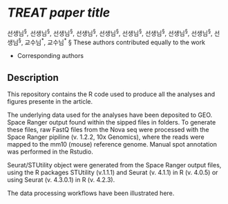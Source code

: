 # *TREAT paper title*
선생님<sup>§</sup>, 선생님<sup>§</sup>, 선생님<sup>§</sup>, 선생님<sup>§</sup>, 선생님<sup>§</sup>, 선생님<sup>§</sup>, 선생님<sup>§</sup>, 선생님<sup>§</sup>, 선생님<sup>§</sup>, 선생님<sup>§</sup>, 교수님<sup>\*</sup>, 교수님<sup>\*</sup>
§ These authors contributed equally to the work
* Corresponding authors


## Description
This repository contains the R code used to produce all the analyses and figures presente in the article.

The underlying data used for the analyses have been deposited to GEO. Space Ranger output found within the sipped files in folders. To generate these files, raw FastQ files from the Nova seq were processed with the Space Ranger pipiline (v. 1.2.2, 10x Genomics), where the reads were mapped to the mm10 (mouse) reference genome. Manual spot annotation was performed in the Rstudio.

Seurat/STUtility object were generated from the Space Ranger output files, using the R packages STUtility (v.1.1.1) and Seurat (v. 4.1.1) in R (v. 4.0.5) or using Seurat (v. 4.3.0.1) in R (v. 4.2.3).

The data processing workflows have been illustrated here.
